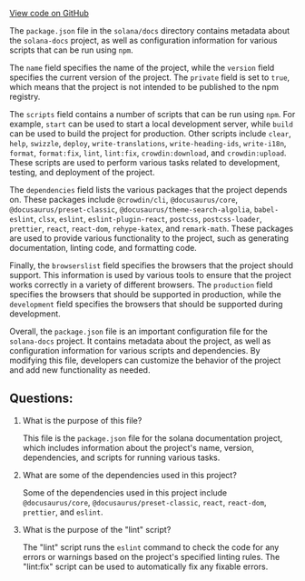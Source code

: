 [View code on GitHub](https://github.com/solana-labs/solana/blob/master/docs/package.json)

The `package.json` file in the `solana/docs` directory contains metadata about the `solana-docs` project, as well as configuration information for various scripts that can be run using `npm`. 

The `name` field specifies the name of the project, while the `version` field specifies the current version of the project. The `private` field is set to `true`, which means that the project is not intended to be published to the npm registry.

The `scripts` field contains a number of scripts that can be run using `npm`. For example, `start` can be used to start a local development server, while `build` can be used to build the project for production. Other scripts include `clear`, `help`, `swizzle`, `deploy`, `write-translations`, `write-heading-ids`, `write-i18n`, `format`, `format:fix`, `lint`, `lint:fix`, `crowdin:download`, and `crowdin:upload`. These scripts are used to perform various tasks related to development, testing, and deployment of the project.

The `dependencies` field lists the various packages that the project depends on. These packages include `@crowdin/cli`, `@docusaurus/core`, `@docusaurus/preset-classic`, `@docusaurus/theme-search-algolia`, `babel-eslint`, `clsx`, `eslint`, `eslint-plugin-react`, `postcss`, `postcss-loader`, `prettier`, `react`, `react-dom`, `rehype-katex`, and `remark-math`. These packages are used to provide various functionality to the project, such as generating documentation, linting code, and formatting code.

Finally, the `browserslist` field specifies the browsers that the project should support. This information is used by various tools to ensure that the project works correctly in a variety of different browsers. The `production` field specifies the browsers that should be supported in production, while the `development` field specifies the browsers that should be supported during development.

Overall, the `package.json` file is an important configuration file for the `solana-docs` project. It contains metadata about the project, as well as configuration information for various scripts and dependencies. By modifying this file, developers can customize the behavior of the project and add new functionality as needed.
## Questions: 
 1. What is the purpose of this file?
    
    This file is the `package.json` file for the solana documentation project, which includes information about the project's name, version, dependencies, and scripts for running various tasks.

2. What are some of the dependencies used in this project?
    
    Some of the dependencies used in this project include `@docusaurus/core`, `@docusaurus/preset-classic`, `react`, `react-dom`, `prettier`, and `eslint`.

3. What is the purpose of the "lint" script?
    
    The "lint" script runs the `eslint` command to check the code for any errors or warnings based on the project's specified linting rules. The "lint:fix" script can be used to automatically fix any fixable errors.